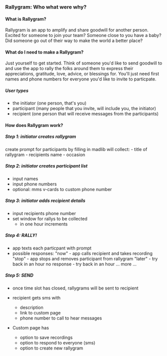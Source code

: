 ### Rallygram: Who what were why?

#### What is Rallygram?
Rallygram is an app to amplify and share goodwill for another person. Excited for someone to join your team? Someone close to you have a baby? Did someone go out of their way to make the world a better place?

#### What do I need to make a Rallygram?
Just yourself to get started. Think of someone you'd like to send goodwill to and use the app to rally the folks around them to express their appreciations, gratitude, love, advice, or blessings for. You'll just need first names and phone numbers for everyone you'd like to invite to particpate.

##### User types
- the initiator (one person, that's you)
- participant (many people that you invite, will include you, the initiator)
- recipient (one person that will receive messages from the participants)

#### How does Rallygram work?

##### Step 1: initiator creates rallygram
create prompt for participants by filling in madlib
will collect:
	- title of rallygram
	- recipients name
	- occasion

##### Step 2: initiator creates participant list
- input names
- input phone numbers
- optional: mms v-cards to custom phone number

##### Step 3: initiator adds recipient details
- input recipients phone number
- set window for rallys to be collected
	- in one hour increments

##### Step 4: RALLY!
- app texts each particpant with prompt
- possible responses: 
	"now"
		- app calls recipient and takes recording
	"stop"
		- app stops and removes participant from rallygram
	"later"
		- try back in an hour
	no response
		- try back in an hour
	... more ...

##### Step 5: SEND
- once time slot has closed, rallygrams will be sent to recipient 
- recipient gets sms with 
	- description 
	- link to custom page
	- phone number to call to hear messages

- Custom page has 
	- option to save recordings
	- option to respond to everyone (sms)
	- option to create new rallygram
